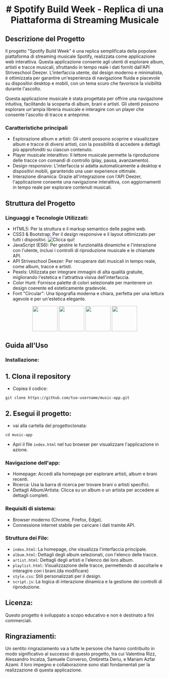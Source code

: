 <h1 align="center">
  # Spotify Build Week - Replica di una Piattaforma di Streaming Musicale
</h1>

## Descrizione del Progetto

Il progetto "Spotify Build Week" è una replica semplificata della popolare piattaforma di streaming musicale Spotify,
realizzata come applicazione web interattiva. Questa applicazione consente agli utenti di esplorare album, artisti e
tracce musicali, sfruttando in tempo reale i dati forniti dall'API Striveschool Deezer. L'interfaccia utente, dal design
moderno e minimalista, è ottimizzata per garantire un'esperienza di navigazione fluida e piacevole su dispositivi
desktop e mobili, con un tema scuro che favorisce la visibilità durante l'ascolto.

Questa applicazione musicale è stata progettata per offrire una navigazione intuitiva, facilitando la scoperta di album,
brani e artisti. Gli utenti possono esplorare un'ampia libreria musicale e interagire con un player che consente l'ascolto
di tracce e anteprime.

### Caratteristiche principali

- Esplorazione album e artisti: Gli utenti possono scoprire e visualizzare album e tracce di diversi artisti, con la possibilità di accedere a dettagli più approfonditi su ciascun contenuto.
- Player musicale interattivo: Il lettore musicale permette la riproduzione delle tracce con comandi di controllo (play, pausa, avanzamento).
- Design responsivo: L'interfaccia si adatta automaticamente a desktop e dispositivi mobili, garantendo una user experience ottimale.
- Interazione dinamica: Grazie all'integrazione con l'API Deezer, l'applicazione consente una navigazione interattiva, con aggiornamenti in tempo reale per esplorare contenuti musicali.

## Struttura del Progetto

### Linguaggi e Tecnologie Utilizzati:

- HTML5: Per la struttura e il markup semantico delle pagine web.
- CSS3 & Bootstrap: Per il design responsive e il layout ottimizzato per tutti i dispositivi.
  ![Clicca qui!](https://getbootstrap.com/)
- JavaScript (ES6): Per gestire le funzionalità dinamiche e l'interazione con l'utente, inclusi i controlli di riproduzione musicale e le chiamate API.
- API Striveschool Deezer: Per recuperare dati musicali in tempo reale, come album, tracce e artisti.
- Pexels: Utilizzata per integrare immagini di alta qualità gratuite, migliorando l'estetica e l'attrattiva visiva dell'interfaccia.
- Color Hunt: Fornisce palette di colori selezionate per mantenere un design coerente ed esteticamente gradevole.
- Font "Circular": Una tipografia moderna e chiara, perfetta per una lettura agevole e per un'estetica elegante.
<div align="center">
  <img src="https://github.com/user-attachments/assets/ac46b6a7-f0e5-4688-86f1-afe752a1c2fe" height="80" width="80">
  <img src="https://github.com/user-attachments/assets/010bf452-2ae1-4faa-87fd-8ace85d816f7" height="80" width="80">
  <img src="https://github.com/user-attachments/assets/de604586-bb2c-4e13-b2e9-1a2e4095e01a" height="80" width="80">
  <img src="https://github.com/user-attachments/assets/2afc24da-95c5-4db1-a5f1-de9220ccd728" height="80" width="80">
</div>

## Guida all'Uso

### Installazione:

## 1. Clona il repository

- Copiea il codice:

```
git clone https://github.com/tuo-username/music-app.git
```

## 2. Esegui il progetto:

- vai alla cartella del progettoclonata:

```
cd music-app
```

- Apri il file `index.html` nel tuo browser per visualizzare l'applicazione in azione.

### Navigazione dell'app:

- Homepage: Accedi alla homepage per esplorare artisti, album e brani recenti.
- Ricerca: Usa la barra di ricerca per trovare brani o artisti specifici.
- Dettagli Album/Artista: Clicca su un album o un artista per accedere ai dettagli completi.

### Requisiti di sistema:

- Browser moderno (Chrome, Firefox, Edge).
- Connessione internet stabile per caricare i dati tramite API.

### Struttura dei File:

- `index.html`: La homepage, che visualizza l'interfaccia principale.
- `album.html`: Dettagli degli album selezionati, con l'elenco delle tracce.
- `artist.html`: Dettagli degli artisti e l'elenco dei loro album.
- `playlist.html`: Visualizzazione delle tracce, permettendo di ascoltarle e interagire con i brani.(da modificare)
- `style.css`: Stili personalizzati per il design.
- `script.js`: La logica di interazione dinamica e la gestione dei controlli di riproduzione.

## Licenza:

Questo progetto è sviluppato a scopo educativo e non è destinato a fini commerciali.

## Ringraziamenti:

Un sentito ringraziamento va a tutte le persone che hanno contribuito in modo significativo al successo di questo progetto,
tra cui Valentina Rizz, Alessandro Incalza, Samuele Converso, Ombretta Deriu, e Mariam Azfar Azami. Il loro impegno e
collaborazione sono stati fondamentali per la realizzazione di questa applicazione.
